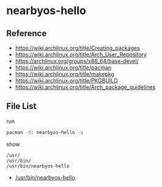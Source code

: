 
# nearbyos-hello


## Reference

* https://wiki.archlinux.org/title/Creating_packages
* https://wiki.archlinux.org/title/Arch_User_Repository
* https://archlinux.org/groups/x86_64/base-devel/
* https://wiki.archlinux.org/title/pacman
* https://wiki.archlinux.org/title/makepkg
* https://wiki.archlinux.org/title/PKGBUILD
* https://wiki.archlinux.org/title/Arch_package_guidelines


## File List

run

``` sh
pacman -Ql nearbyos-hello -q
```

show

```
/usr/
/usr/bin/
/usr/bin/nearbyos-hello
```

* [/usr/bin/nearbyos-hello](asset/overlay/usr/bin/nearbyos-hello)
